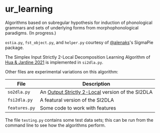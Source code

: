 # ur_learning
Algorithms based on subregular hypothesis for induction of phonological grammars and sets of underlying forms from morphophonological paradigms. (In progress.)

`ostia.py`, `fst_object.py`, and `helper.py` courtesy of [@alenaks](https://github.com/alenaks)'s SigmaPie package. 

The Simplex Input Strictly 2-Local Decomposition Learning Algorithm of [Hua & Jardine 2021](https://github.com/rucll/ur_learning/blob/main/papers/huajardine2021si2dla.pdf) is implemented in `si2dla.py`.

Other files are experimental variations on this algorithm:

File  | Description 
-- | --
`so2dla.py` | An [Output Strictly 2-Local](https://aclanthology.org/W15-2310/) version of the SI2DLA
`fsi2dla.py` | A featural version of the SI2DLA 
`features.py` | Some code to work with features

The file `testing.py` contains some test data sets; this can be run from the command line to see how the algorithms perform.
